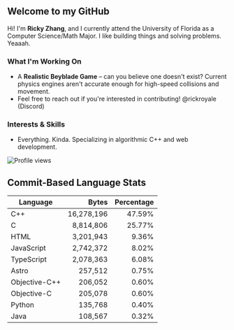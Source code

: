 ## Welcome to my GitHub

Hi! I'm **Ricky Zhang**, and I currently attend the University of Florida as a Computer Science/Math Major. I like building things and solving problems. Yeaaah.

### What I'm Working On
- A **Realistic Beyblade Game** – can you believe one doesn't exist? Current physics engines aren't accurate enough for high-speed collisions and movement.
- Feel free to reach out if you're interested in contributing! @rickroyale (Discord)

### Interests & Skills
- Everything. Kinda. Specializing in algorithmic C++ and web development.

![Profile views](https://komarev.com/ghpvc/?username=TheRickyZhang&color=blue)

<!--START_COMMIT_LANG_STATS-->
## Commit-Based Language Stats

| Language | Bytes | Percentage |
| --- | ---:| ---:|
| C++ | 16,278,196 | 47.59% |
| C | 8,814,806 | 25.77% |
| HTML | 3,201,943 | 9.36% |
| JavaScript | 2,742,372 | 8.02% |
| TypeScript | 2,078,363 | 6.08% |
| Astro | 257,512 | 0.75% |
| Objective-C++ | 206,052 | 0.60% |
| Objective-C | 205,078 | 0.60% |
| Python | 135,768 | 0.40% |
| Java | 108,567 | 0.32% |
<!--END_COMMIT_LANG_STATS-->
